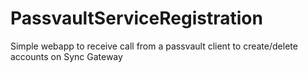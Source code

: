 # PassvaultServiceRegistration
Simple webapp to receive call from a passvault client to create/delete accounts on Sync Gateway
